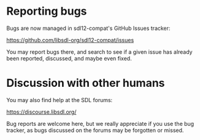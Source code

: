 
# Reporting bugs

Bugs are now managed in sdl12-compat's GitHub Issues tracker:

https://github.com/libsdl-org/sdl12-compat/issues

You may report bugs there, and search to see if a given issue has already
been reported, discussed, and maybe even fixed.


# Discussion with other humans

You may also find help at the SDL forums:

https://discourse.libsdl.org/

Bug reports are welcome here, but we really appreciate if you use the bug
tracker, as bugs discussed on the forums may be forgotten or missed.

